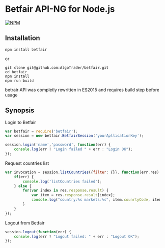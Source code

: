 Betfair API-NG for Node.js
================================================

[![NPM](https://nodei.co/npm/betfair.png?downloads=true)](https://nodei.co/npm/betfair/)

## Installation ##

    npm install betfair

or

    git clone git@github.com:AlgoTrader/betfair.git
    cd betfair
    npm install
    npm run build

betrair API was completly rewritten in ES2015 and requires build step before usage

## Synopsis ##

Login to Betfair
```JavaScript
var betfair = require('betfair');
var session = new betfair.BetfairSession('yourApllicationKey');

session.login('name','password', function(err) {
    console.log(err ? "Login failed " + err : "Login OK");
});
```

Request countries list
```JavaScript
var invocation = session.listCountries({filter: {}}, function(err,res) {
    if(err) {
        console.log('listCountries failed');
    } else {
        for(var index in res.response.result) {
            var item = res.response.result[index];
            console.log("country:%s markets:%s", item.counrtyCode, item.marketCount)
        }
    }
});
```

Logout from Betfair
```JavaScript
session.logout(function(err) {
    console.log(err ? "Logout failed: " + err : "Logout OK");
});
```

